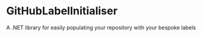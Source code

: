 # GitHubLabelInitialiser
A .NET library for easily populating your repository with your bespoke labels
